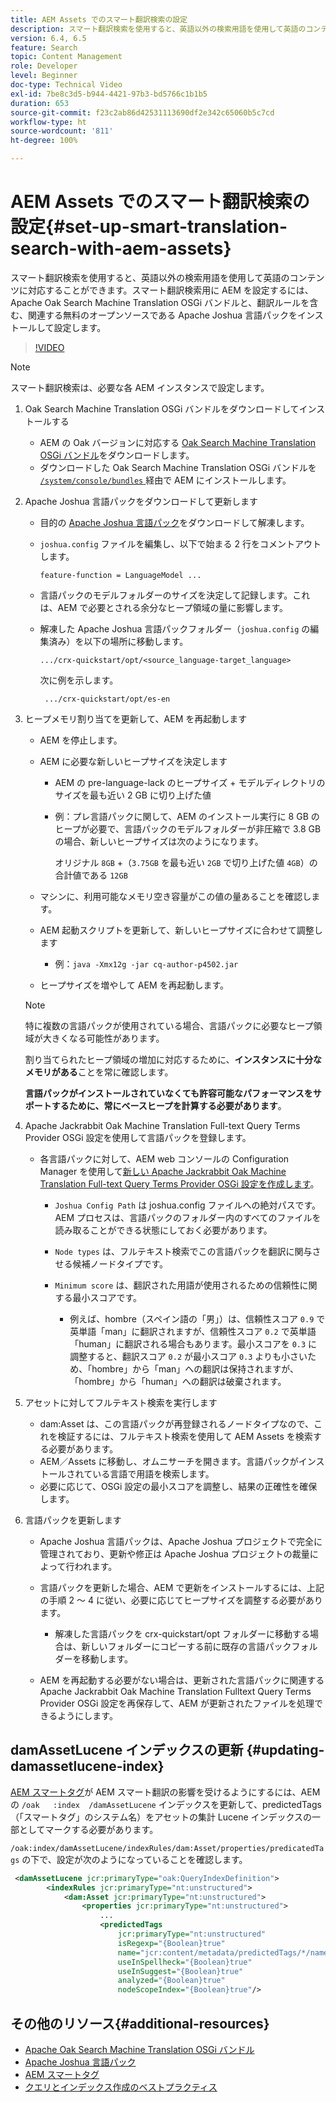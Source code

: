 ```yaml
---
title: AEM Assets でのスマート翻訳検索の設定
description: スマート翻訳検索を使用すると、英語以外の検索用語を使用して英語のコンテンツに対応することができます。スマート翻訳検索用に AEM を設定するには、Apache Oak Search Machine Translation OSGi バンドルと、翻訳ルールを含む、関連する無料のオープンソースである Apache Joshua 言語パックをインストールして設定します。
version: 6.4, 6.5
feature: Search
topic: Content Management
role: Developer
level: Beginner
doc-type: Technical Video
exl-id: 7be8c3d5-b944-4421-97b3-bd5766c1b1b5
duration: 653
source-git-commit: f23c2ab86d42531113690df2e342c65060b5c7cd
workflow-type: ht
source-wordcount: '811'
ht-degree: 100%

---
```


# AEM Assets でのスマート翻訳検索の設定{#set-up-smart-translation-search-with-aem-assets}

スマート翻訳検索を使用すると、英語以外の検索用語を使用して英語のコンテンツに対応することができます。スマート翻訳検索用に AEM を設定するには、Apache Oak Search Machine Translation OSGi バンドルと、翻訳ルールを含む、関連する無料のオープンソースである Apache Joshua 言語パックをインストールして設定します。

>[!VIDEO](https://video.tv.adobe.com/v/21291?quality=12&learn=on)

>[!NOTE]
>
>スマート翻訳検索は、必要な各 AEM インスタンスで設定します。

1. Oak Search Machine Translation OSGi バンドルをダウンロードしてインストールする
   * AEM の Oak バージョンに対応する [Oak Search Machine Translation OSGi バンドル](https://search.maven.org/#search%7Cgav%7C1%7Cg%3A%22org.apache.jackrabbit%22%20AND%20a%3A%22oak-search-mt%22)をダウンロードします。
   * ダウンロードした Oak Search Machine Translation OSGi バンドルを [`/system/console/bundles` ](http://localhost:4502/system/console/bundles) 経由で AEM にインストールします。

2. Apache Joshua 言語パックをダウンロードして更新します
   * 目的の [Apache Joshua 言語パック](https://cwiki.apache.org/confluence/display/JOSHUA/Language+Packs)をダウンロードして解凍します。
   * `joshua.config` ファイルを編集し、以下で始まる 2 行をコメントアウトします。

     ```
     feature-function = LanguageModel ...
     ```

   * 言語パックのモデルフォルダーのサイズを決定して記録します。これは、AEM で必要とされる余分なヒープ領域の量に影響します。
   * 解凍した Apache Joshua 言語パックフォルダー（`joshua.config` の編集済み）を以下の場所に移動します。

     ```
     .../crx-quickstart/opt/<source_language-target_language>
     ```

     次に例を示します。

     ```
      .../crx-quickstart/opt/es-en
     ```

3. ヒープメモリ割り当てを更新して、AEM を再起動します
   * AEM を停止します。
   * AEM に必要な新しいヒープサイズを決定します

      * AEM の pre-language-lack のヒープサイズ + モデルディレクトリのサイズを最も近い 2 GB に切り上げた値
      * 例：プレ言語パックに関して、AEM のインストール実行に 8 GB のヒープが必要で、言語パックのモデルフォルダーが非圧縮で 3.8 GB の場合、新しいヒープサイズは次のようになります。

        オリジナル `8GB` +（`3.75GB` を最も近い `2GB` で切り上げた値 `4GB`）の合計値である `12GB`

   * マシンに、利用可能なメモリ空き容量がこの値の量あることを確認します。
   * AEM 起動スクリプトを更新して、新しいヒープサイズに合わせて調整します

      * 例：`java -Xmx12g -jar cq-author-p4502.jar`

   * ヒープサイズを増やして AEM を再起動します。

   >[!NOTE]
   >
   >特に複数の言語パックが使用されている場合、言語パックに必要なヒープ領域が大きくなる可能性があります。
   >
   >
   >割り当てられたヒープ領域の増加に対応するために、**インスタンスに十分なメモリがある**&#x200B;ことを常に確認します。
   >
   >
   >**言語パックがインストールされていなくても許容可能なパフォーマンスをサポートするために、常にベースヒープを計算する必要があります**。

4. Apache Jackrabbit Oak Machine Translation Full-text Query Terms Provider OSGi 設定を使用して言語パックを登録します。

   * 各言語パックに対して、AEM web コンソールの Configuration Manager を使用して[新しい Apache Jackrabbit Oak Machine Translation Full-text Query Terms Provider OSGi 設定を作成します](http://localhost:4502/system/console/configMgr/org.apache.jackrabbit.oak.plugins.index.mt.MTFulltextQueryTermsProviderFactory)。

      * `Joshua Config Path` は joshua.config ファイルへの絶対パスです。AEM プロセスは、言語パックのフォルダー内のすべてのファイルを読み取ることができる状態にしておく必要があります。
      * `Node types` は、フルテキスト検索でこの言語パックを翻訳に関与させる候補ノードタイプです。
      * `Minimum score` は、翻訳された用語が使用されるための信頼性に関する最小スコアです。

         * 例えば、hombre（スペイン語の「男」）は、信頼性スコア `0.9` で英単語「man」に翻訳されますが、信頼性スコア `0.2` で英単語「human」に翻訳される場合もあります。最小スコアを `0.3` に調整すると、翻訳スコア `0.2` が最小スコア `0.3` よりも小さいため、「hombre」から「man」への翻訳は保持されますが、「hombre」から「human」への翻訳は破棄されます。

5. アセットに対してフルテキスト検索を実行します
   * dam:Asset は、この言語パックが再登録されるノードタイプなので、これを検証するには、フルテキスト検索を使用して AEM Assets を検索する必要があります。
   * AEM／Assets に移動し、オムニサーチを開きます。言語パックがインストールされている言語で用語を検索します。
   * 必要に応じて、OSGi 設定の最小スコアを調整し、結果の正確性を確保します。

6. 言語パックを更新します
   * Apache Joshua 言語パックは、Apache Joshua プロジェクトで完全に管理されており、更新や修正は Apache Joshua プロジェクトの裁量によって行われます。
   * 言語パックを更新した場合、AEM で更新をインストールするには、上記の手順 2 ～ 4 に従い、必要に応じてヒープサイズを調整する必要があります。

      * 解凍した言語パックを crx-quickstart/opt フォルダーに移動する場合は、新しいフォルダーにコピーする前に既存の言語パックフォルダーを移動します。

   * AEM を再起動する必要がない場合は、更新された言語パックに関連する Apache Jackrabbit Oak Machine Translation Fulltext Query Terms Provider OSGi 設定を再保存して、AEM が更新されたファイルを処理できるようにします。

## damAssetLucene インデックスの更新 {#updating-damassetlucene-index}

[AEM スマートタグ](https://helpx.adobe.com/experience-manager/6-3/assets/using/touch-ui-smart-tags.html?lang=ja)が AEM スマート翻訳の影響を受けるようにするには、AEM の `/oak   :index  /damAssetLucene` インデックスを更新して、predictedTags（「スマートタグ」のシステム名）をアセットの集計 Lucene インデックスの一部としてマークする必要があります。

`/oak:index/damAssetLucene/indexRules/dam:Asset/properties/predicatedTags` の下で、設定が次のようになっていることを確認します。

```xml
 <damAssetLucene jcr:primaryType="oak:QueryIndexDefinition">
        <indexRules jcr:primaryType="nt:unstructured">
            <dam:Asset jcr:primaryType="nt:unstructured">
                <properties jcr:primaryType="nt:unstructured">
                    ...
                    <predictedTags
                        jcr:primaryType="nt:unstructured"
                        isRegexp="{Boolean}true"
                        name="jcr:content/metadata/predictedTags/*/name"
                        useInSpellheck="{Boolean}true"
                        useInSuggest="{Boolean}true"
                        analyzed="{Boolean}true"
                        nodeScopeIndex="{Boolean}true"/>
```

## その他のリソース{#additional-resources}

* [Apache Oak Search Machine Translation OSGi バンドル](https://search.maven.org/#search%7Cgav%7C1%7Cg%3A%22org.apache.jackrabbit%22%20AND%20a%3A%22oak-search-mt%22)
* [Apache Joshua 言語パック](https://cwiki.apache.org/confluence/display/JOSHUA/Language+Packs)
* [AEM スマートタグ](https://helpx.adobe.com/experience-manager/6-3/assets/using/touch-ui-smart-tags.html?lang=ja)
* [クエリとインデックス作成のベストプラクティス](https://helpx.adobe.com/experience-manager/6-5/sites/deploying/using/best-practices-for-queries-and-indexing.html?lang=ja)
